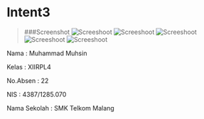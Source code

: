 # Intent3

>###Screenshot
>![Screeshoot](https://github.com/MuhammadMuhsin/Intent3/blob/master/Intent3(1).png)
>![Screeshoot](https://github.com/MuhammadMuhsin/Intent3/blob/master/Intent3(2).png)
>![Screeshoot](https://github.com/MuhammadMuhsin/Intent3/blob/master/Intent3(3).png)
>![Screeshoot](https://github.com/MuhammadMuhsin/Intent3/blob/master/Intent3(4).png)
>![Screeshoot](https://github.com/MuhammadMuhsin/Intent3/blob/master/Intent3(5).png)

Nama : Muhammad Muhsin

Kelas : XIIRPL4

No.Absen : 22

NIS : 4387/1285.070

Nama Sekolah : SMK Telkom Malang
